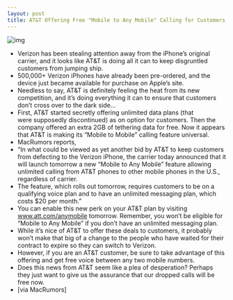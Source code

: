 ```yaml
---
layout: post
title: AT&T Offering Free "Mobile to Any Mobile" Calling for Customers
---
```

![img](http://media.idownloadblog.com/wp-content/uploads/2011/02/broken-ATT-e1297272110487.png)
* Verizon has been stealing attention away from the iPhone’s original carrier, and it looks like AT&T is doing all it can to keep disgruntled customers from jumping ship.
* 500,000+ Verizon iPhones have already been pre-ordered, and the device just became available for purchase on Apple’s site.
* Needless to say, AT&T is definitely feeling the heat from its new competition, and it’s doing everything it can to ensure that customers don’t cross over to the dark side…
* First, AT&T started secretly offering unlimited data plans (that were supposedly discontinued) as on option for customers. Then the company offered an extra 2GB of tethering data for free. Now it appears that AT&T is making its “Mobile to Mobile” calling feature universal.
* MacRumors reports,
* “In what could be viewed as yet another bid by AT&T to keep customers from defecting to the Verizon iPhone, the carrier today announced that it will launch tomorrow a new “Mobile to Any Mobile” feature allowing unlimited calling from AT&T phones to other mobile phones in the U.S., regardless of carrier.
* The feature, which rolls out tomorrow, requires customers to be on a qualifying voice plan and to have an unlimited messaging plan, which costs $20 per month.”
* You can enable this new perk on your AT&T plan by visiting www.att.com/anymobile tomorrow. Remember, you won’t be eligible for “Mobile to Any Mobile” if you don’t have an unlimited messaging plan.
* While it’s nice of AT&T to offer these deals to customers, it probably won’t make that big of a change to the people who have waited for their contract to expire so they can switch to Verizon.
* However, if you are an AT&T customer, be sure to take advantage of this offering and get free voice between any two mobile numbers.
* Does this news from AT&T seem like a plea of desperation? Perhaps they just want to give us the assurance that our dropped calls will be free now.
* [via MacRumors]

